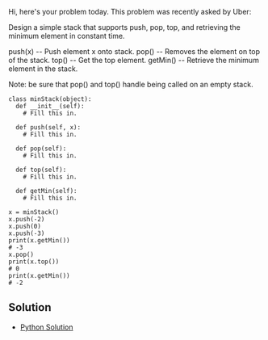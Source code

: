 Hi, here's your problem today. This problem was recently asked by Uber:

Design a simple stack that supports push, pop, top, and retrieving the minimum element in constant time.

push(x) -- Push element x onto stack.
pop() -- Removes the element on top of the stack.
top() -- Get the top element.
getMin() -- Retrieve the minimum element in the stack.

Note: be sure that pop() and top() handle being called on an empty stack.

```
class minStack(object):
  def __init__(self):
    # Fill this in.

  def push(self, x):
    # Fill this in.

  def pop(self):
    # Fill this in.

  def top(self):
    # Fill this in.

  def getMin(self):
    # Fill this in.

x = minStack()
x.push(-2)
x.push(0)
x.push(-3)
print(x.getMin())
# -3
x.pop()
print(x.top())
# 0
print(x.getMin())
# -2
```

## Solution

- [Python Solution](./Solution.py)